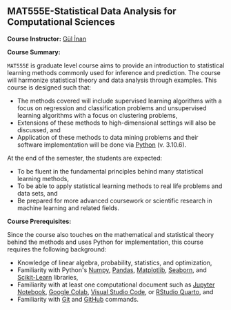 ## MAT555E-Statistical Data Analysis for Computational Sciences  


**Course Instructor:** [Gül İnan](https://gulinan.github.io/)

**Course Summary:**


`MAT555E` is graduate level course aims to provide an introduction to statistical learning methods commonly used for inference and prediction. The course will harmonize statistical theory and data analysis through examples. This course is designed such that:  

  - The methods covered will include supervised learning algorithms with a focus on regression and classification problems and unsupervised learning algorithms with a 
  focus on clustering problems,   
  - Extensions of these methods to high-dimensional settings will also be discussed, and
  - Application of these methods to data mining problems and their software implementation 
  will be done via [Python](https://www.python.org/downloads/) (v. 3.10.6).
 
At the end of the semester, the students are expected:

  - To be fluent in the fundamental principles behind many statistical learning methods,
  - To be able to apply statistical learning methods to real life problems and data sets, and
  - Be prepared for more advanced coursework or scientific research in machine learning and related fields.

**Course Prerequisites:**

Since the course also touches on the mathematical and statistical theory behind the methods and uses Python for implementation, this course requires the following background:


  - Knowledge of linear algebra, probability, statistics, and optimization,
  - Familiarity with Python's [Numpy](https://numpy.org/), [Pandas](https://pandas.pydata.org/), [Matplotlib](https://matplotlib.org/), [Seaborn](https://seaborn.pydata.org/), and [Scikit-Learn](https://scikit-learn.org/stable/) libraries, 
  - Familiarity with at least one computational document such as [Jupyter Notebook](https://jupyter.org/), [Google Colab](https://colab.research.google.com/), [Visual Studio Code](https://code.visualstudio.com/), or [RStudio Quarto](https://quarto.org/docs/tools/rstudio.html), and
  - Familiarity with [Git](https://git-scm.com/) and [GitHub](https://github.com/) commands.
